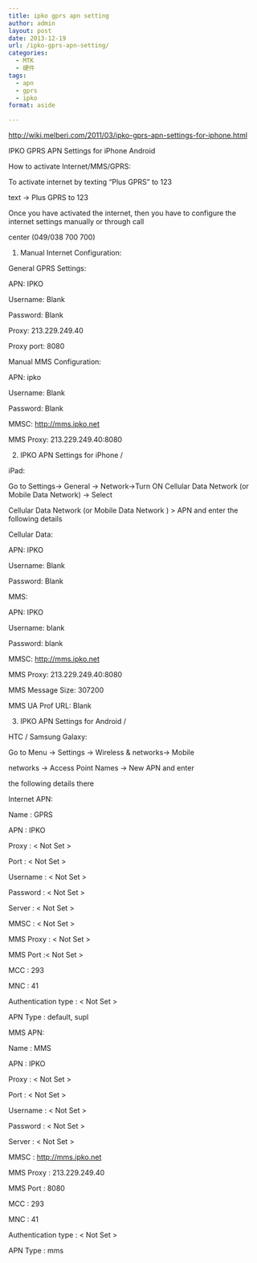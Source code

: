 ```yaml
---
title: ipko gprs apn setting
author: admin
layout: post
date: 2013-12-19
url: /ipko-gprs-apn-setting/
categories:
  - MTK
  - 硬件
tags:
  - apn
  - gprs
  - ipko
format: aside

---
```

<http://wiki.melberi.com/2011/03/ipko-gprs-apn-settings-for-iphone.html>

IPKO GPRS APN Settings for iPhone Android
  
How to activate Internet/MMS/GPRS:
  
To activate internet by texting “Plus GPRS” to 123
  
text -> Plus GPRS to 123
  
Once you have activated the internet, then you have to configure the internet settings manually or through call
  
center (049/038 700 700)
  
1. Manual Internet Configuration:
  
General GPRS Settings:
  
APN: IPKO
  
Username: Blank
  
Password: Blank
  
Proxy: 213.229.249.40
  
Proxy port: 8080
  
Manual MMS Configuration:
  
APN: ipko
  
Username: Blank
  
Password: Blank
  
MMSC: http://mms.ipko.net
  
MMS Proxy: 213.229.249.40:8080
  
2. IPKO APN Settings for iPhone /
  
iPad:
  
Go to Settings-> General -> Network->Turn ON Cellular Data Network (or Mobile Data Network) -> Select
  
Cellular Data Network (or Mobile Data Network ) > APN and enter the following details
  
Cellular Data:
  
APN: IPKO
  
Username: Blank
  
Password: Blank

MMS:
  
APN: IPKO
  
Username: blank
  
Password: blank
  
MMSC: http://mms.ipko.net
  
MMS Proxy: 213.229.249.40:8080
  
MMS Message Size: 307200
  
MMS UA Prof URL: Blank
  
3. IPKO APN Settings for Android /
  
HTC / Samsung Galaxy:
  
Go to Menu -> Settings -> Wireless & networks-> Mobile
  
networks -> Access Point Names -> New APN and enter
  
the following details there
  
Internet APN:
  
Name : GPRS
  
APN : IPKO
  
Proxy : < Not Set >
  
Port : < Not Set >
  
Username : < Not Set >
  
Password : < Not Set >
  
Server : < Not Set >
  
MMSC : < Not Set >
  
MMS Proxy : < Not Set >
  
MMS Port :< Not Set >
  
MCC : 293
  
MNC : 41
  
Authentication type : < Not Set >
  
APN Type : default, supl
  
MMS APN:
  
Name : MMS
  
APN : IPKO
  
Proxy : < Not Set >
  
Port : < Not Set >
  
Username : < Not Set >
  
Password : < Not Set >
  
Server : < Not Set >
  
MMSC : http://mms.ipko.net
  
MMS Proxy : 213.229.249.40
  
MMS Port : 8080
  
MCC : 293
  
MNC : 41
  
Authentication type : < Not Set >
  
APN Type : mms